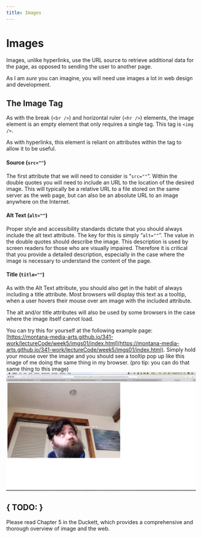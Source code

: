 ```yaml
---
title: Images
---
```


# Images
Images, unlike hyperlinks, use the URL source to retrieve additional data for the page, as opposed to sending the user to another page. 

As I am _sure_ you can imagine, you will need use images a lot in web design and development. 

## The Image Tag

As with the break (`<br />`) and horizontal ruler (`<hr />`) elements, the image element is an empty element that only requires a single tag. This tag is `<img />`. 

As with hyperlinks, this element is reliant on attributes within the tag to allow it to be useful. 

#### Source (`src=""`)

The first attribute that we will need to consider is “`src=""`”. Within the double quotes you will need to include an URL to the location of the desired image. This will typically be a relative URL to a file stored on the same server as the web page, but can also be an absolute URL to an image anywhere on the Internet. 

#### Alt Text (`alt=""`)

Proper style and accessibility standards dictate that you should always include the alt text attribute. The key for this is simply “`alt=""`”. The value in the double quotes should describe the image. This description is used by screen readers for those who are visually impaired. Therefore it is critical that you provide a detailed description, especially in the case where the image is necessary to understand the content of the page. 

#### Title (`title=""`)

As with the Alt Text attribute, you should also get in the habit of always including a title attribute. Most browsers will display this text as a tooltip, when a user hovers their mouse over am image with the included attribute. 

The alt and/or title attributes will also be used by some browsers in the case where the image itself cannot load. 

You can try this for yourself at the following example page: [https://montana-media-arts.github.io/341-work/lectureCode/week5/imgs01/index.html](https://montana-media-arts.github.io/341-work/lectureCode/week5/imgs01/index.html). Simply hold your mouse over the image and you should see a tooltip pop up like this image of me doing the same thing in my browser. (pro tip: you can do that same thing to this image) ![Example of image title attribute showing up as a tooltip](../imgs/imageToolTip.png "Image of Title Attribute Showing up as a Tooltip") 


## { TODO: }

Please read Chapter 5 in the Duckett, which provides a comprehensive and thorough overview of image and the web. 